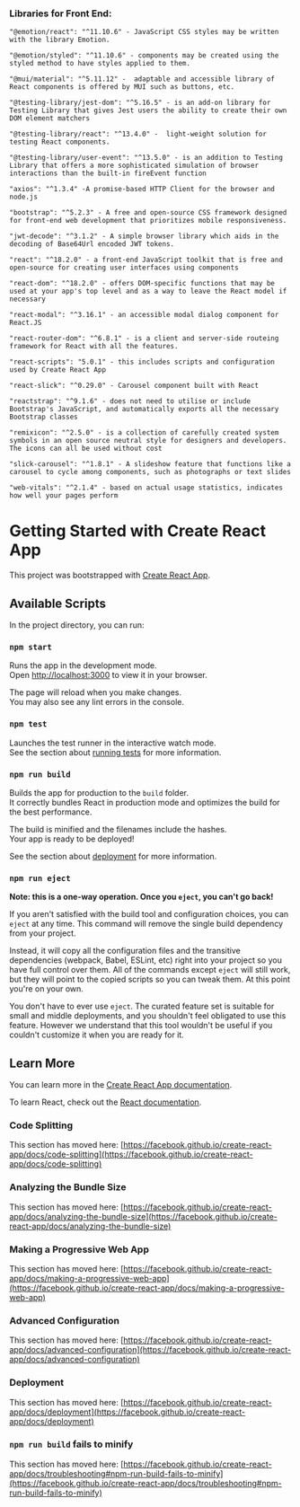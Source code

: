### Libraries for Front End:

    "@emotion/react": "^11.10.6" - JavaScript CSS styles may be written with the library Emotion.

    "@emotion/styled": "^11.10.6" - components may be created using the styled method to have styles applied to them.

    "@mui/material": "^5.11.12" -  adaptable and accessible library of React components is offered by MUI such as buttons, etc.

    "@testing-library/jest-dom": "^5.16.5" - is an add-on library for Testing Library that gives Jest users the ability to create their own DOM element matchers

    "@testing-library/react": "^13.4.0" -  light-weight solution for testing React components.

    "@testing-library/user-event": "^13.5.0" - is an addition to Testing Library that offers a more sophisticated simulation of browser interactions than the built-in fireEvent function

    "axios": "^1.3.4" -A promise-based HTTP Client for the browser and node.js

    "bootstrap": "^5.2.3" - A free and open-source CSS framework designed for front-end web development that prioritizes mobile responsiveness.

    "jwt-decode": "^3.1.2" - A simple browser library which aids in the decoding of Base64Url encoded JWT tokens.

    "react": "^18.2.0" - a front-end JavaScript toolkit that is free and open-source for creating user interfaces using components

    "react-dom": "^18.2.0" - offers DOM-specific functions that may be used at your app's top level and as a way to leave the React model if necessary

    "react-modal": "^3.16.1" - an accessible modal dialog component for React.JS

    "react-router-dom": "^6.8.1" - is a client and server-side routeing framework for React with all the features.

    "react-scripts": "5.0.1" - this includes scripts and configuration used by Create React App

    "react-slick": "^0.29.0" - Carousel component built with React

    "reactstrap": "^9.1.6" - does not need to utilise or include Bootstrap's JavaScript, and automatically exports all the necessary Bootstrap classes

    "remixicon": "^2.5.0" - is a collection of carefully created system symbols in an open source neutral style for designers and developers. The icons can all be used without cost

    "slick-carousel": "^1.8.1" - A slideshow feature that functions like a carousel to cycle among components, such as photographs or text slides

    "web-vitals": "^2.1.4" - based on actual usage statistics, indicates how well your pages perform

# Getting Started with Create React App

This project was bootstrapped with [Create React App](https://github.com/facebook/create-react-app).

## Available Scripts

In the project directory, you can run:

### `npm start`

Runs the app in the development mode.\
Open [http://localhost:3000](http://localhost:3000) to view it in your browser.

The page will reload when you make changes.\
You may also see any lint errors in the console.

### `npm test`

Launches the test runner in the interactive watch mode.\
See the section about [running tests](https://facebook.github.io/create-react-app/docs/running-tests) for more information.

### `npm run build`

Builds the app for production to the `build` folder.\
It correctly bundles React in production mode and optimizes the build for the best performance.

The build is minified and the filenames include the hashes.\
Your app is ready to be deployed!

See the section about [deployment](https://facebook.github.io/create-react-app/docs/deployment) for more information.

### `npm run eject`

**Note: this is a one-way operation. Once you `eject`, you can't go back!**

If you aren't satisfied with the build tool and configuration choices, you can `eject` at any time. This command will remove the single build dependency from your project.

Instead, it will copy all the configuration files and the transitive dependencies (webpack, Babel, ESLint, etc) right into your project so you have full control over them. All of the commands except `eject` will still work, but they will point to the copied scripts so you can tweak them. At this point you're on your own.

You don't have to ever use `eject`. The curated feature set is suitable for small and middle deployments, and you shouldn't feel obligated to use this feature. However we understand that this tool wouldn't be useful if you couldn't customize it when you are ready for it.

## Learn More

You can learn more in the [Create React App documentation](https://facebook.github.io/create-react-app/docs/getting-started).

To learn React, check out the [React documentation](https://reactjs.org/).

### Code Splitting

This section has moved here: [https://facebook.github.io/create-react-app/docs/code-splitting](https://facebook.github.io/create-react-app/docs/code-splitting)

### Analyzing the Bundle Size

This section has moved here: [https://facebook.github.io/create-react-app/docs/analyzing-the-bundle-size](https://facebook.github.io/create-react-app/docs/analyzing-the-bundle-size)

### Making a Progressive Web App

This section has moved here: [https://facebook.github.io/create-react-app/docs/making-a-progressive-web-app](https://facebook.github.io/create-react-app/docs/making-a-progressive-web-app)

### Advanced Configuration

This section has moved here: [https://facebook.github.io/create-react-app/docs/advanced-configuration](https://facebook.github.io/create-react-app/docs/advanced-configuration)

### Deployment

This section has moved here: [https://facebook.github.io/create-react-app/docs/deployment](https://facebook.github.io/create-react-app/docs/deployment)

### `npm run build` fails to minify

This section has moved here: [https://facebook.github.io/create-react-app/docs/troubleshooting#npm-run-build-fails-to-minify](https://facebook.github.io/create-react-app/docs/troubleshooting#npm-run-build-fails-to-minify)
